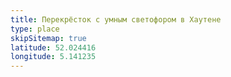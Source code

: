 ```yaml
---
title: Перекрёсток с умным светофором в Хаутене
type: place
skipSitemap: true
latitude: 52.024416
longitude: 5.141235
---
```

